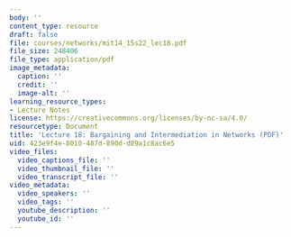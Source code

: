 ```yaml
---
body: ''
content_type: resource
draft: false
file: courses/networks/mit14_15s22_lec18.pdf
file_size: 248406
file_type: application/pdf
image_metadata:
  caption: ''
  credit: ''
  image-alt: ''
learning_resource_types:
- Lecture Notes
license: https://creativecommons.org/licenses/by-nc-sa/4.0/
resourcetype: Document
title: 'Lecture 18: Bargaining and Intermediation in Networks (PDF)'
uid: 423e9f4e-8010-487d-890d-d89a1c8ac6e5
video_files:
  video_captions_file: ''
  video_thumbnail_file: ''
  video_transcript_file: ''
video_metadata:
  video_speakers: ''
  video_tags: ''
  youtube_description: ''
  youtube_id: ''
---
```

